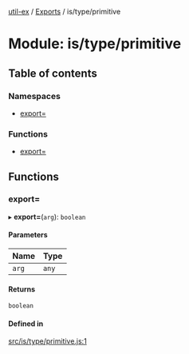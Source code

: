 [util-ex](../README.md) / [Exports](../modules.md) / is/type/primitive

# Module: is/type/primitive

## Table of contents

### Namespaces

- [export&#x3D;](is_type_primitive.export_.md)

### Functions

- [export&#x3D;](is_type_primitive.md#export&#x3D;)

## Functions

### export&#x3D;

▸ **export=**(`arg`): `boolean`

#### Parameters

| Name | Type |
| :------ | :------ |
| `arg` | `any` |

#### Returns

`boolean`

#### Defined in

[src/is/type/primitive.js:1](https://github.com/snowyu/util-ex.js/blob/a11fd0d/src/is/type/primitive.js#L1)
